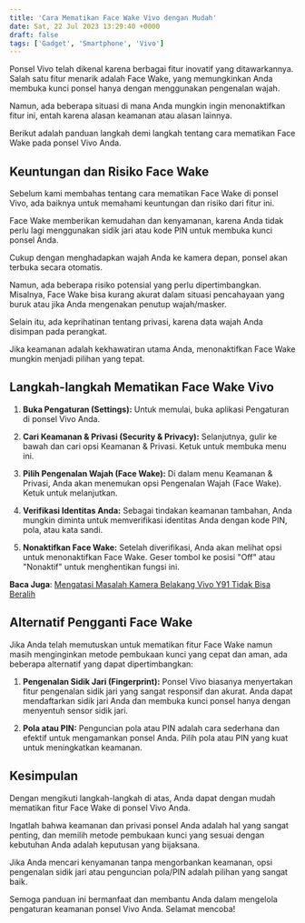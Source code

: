 ```yaml
---
title: 'Cara Mematikan Face Wake Vivo dengan Mudah'
date: Sat, 22 Jul 2023 13:29:40 +0000
draft: false
tags: ['Gadget', 'Smartphone', 'Vivo']
---
```


Ponsel Vivo telah dikenal karena berbagai fitur inovatif yang ditawarkannya. Salah satu fitur menarik adalah Face Wake, yang memungkinkan Anda membuka kunci ponsel hanya dengan menggunakan pengenalan wajah.

Namun, ada beberapa situasi di mana Anda mungkin ingin menonaktifkan fitur ini, entah karena alasan keamanan atau alasan lainnya.

Berikut adalah panduan langkah demi langkah tentang cara mematikan Face Wake pada ponsel Vivo Anda.

Keuntungan dan Risiko Face Wake
-------------------------------

Sebelum kami membahas tentang cara mematikan Face Wake di ponsel Vivo, ada baiknya untuk memahami keuntungan dan risiko dari fitur ini.

Face Wake memberikan kemudahan dan kenyamanan, karena Anda tidak perlu lagi menggunakan sidik jari atau kode PIN untuk membuka kunci ponsel Anda.

Cukup dengan menghadapkan wajah Anda ke kamera depan, ponsel akan terbuka secara otomatis.

Namun, ada beberapa risiko potensial yang perlu dipertimbangkan. Misalnya, Face Wake bisa kurang akurat dalam situasi pencahayaan yang buruk atau jika Anda mengenakan penutup wajah/masker.

Selain itu, ada keprihatinan tentang privasi, karena data wajah Anda disimpan pada perangkat.

Jika keamanan adalah kekhawatiran utama Anda, menonaktifkan Face Wake mungkin menjadi pilihan yang tepat.

Langkah-langkah Mematikan Face Wake Vivo
----------------------------------------

1.  **Buka Pengaturan (Settings):** Untuk memulai, buka aplikasi Pengaturan di ponsel Vivo Anda.
    
2.  **Cari Keamanan & Privasi (Security & Privacy):** Selanjutnya, gulir ke bawah dan cari opsi Keamanan & Privasi. Ketuk untuk membuka menu ini.
    
3.  **Pilih Pengenalan Wajah (Face Wake):** Di dalam menu Keamanan & Privasi, Anda akan menemukan opsi Pengenalan Wajah (Face Wake). Ketuk untuk melanjutkan.
    
4.  **Verifikasi Identitas Anda:** Sebagai tindakan keamanan tambahan, Anda mungkin diminta untuk memverifikasi identitas Anda dengan kode PIN, pola, atau kata sandi.
    
5.  **Nonaktifkan Face Wake:** Setelah diverifikasi, Anda akan melihat opsi untuk menonaktifkan Face Wake. Geser tombol ke posisi "Off" atau "Nonaktif" untuk menghentikan fungsi ini.
    

**Baca Juga**: [Mengatasi Masalah Kamera Belakang Vivo Y91 Tidak Bisa Beralih](https://blog.ajiekusumadhany.com/mengatasi-masalah-kamera-belakang-vivo-y91-tidak-bisa-beralih/)

Alternatif Pengganti Face Wake
------------------------------

Jika Anda telah memutuskan untuk mematikan fitur Face Wake namun masih menginginkan metode pembukaan kunci yang cepat dan aman, ada beberapa alternatif yang dapat dipertimbangkan:

1.  **Pengenalan Sidik Jari (Fingerprint):** Ponsel Vivo biasanya menyertakan fitur pengenalan sidik jari yang sangat responsif dan akurat. Anda dapat mendaftarkan sidik jari Anda dan membuka kunci ponsel hanya dengan menyentuh sensor sidik jari.
    
2.  **Pola atau PIN:** Penguncian pola atau PIN adalah cara sederhana dan efektif untuk mengamankan ponsel Anda. Pilih pola atau PIN yang kuat untuk meningkatkan keamanan.
    

Kesimpulan
----------

Dengan mengikuti langkah-langkah di atas, Anda dapat dengan mudah mematikan fitur Face Wake di ponsel Vivo Anda.

Ingatlah bahwa keamanan dan privasi ponsel Anda adalah hal yang sangat penting, dan memilih metode pembukaan kunci yang sesuai dengan kebutuhan Anda adalah keputusan yang bijaksana.

Jika Anda mencari kenyamanan tanpa mengorbankan keamanan, opsi pengenalan sidik jari atau penguncian pola/PIN adalah pilihan yang sangat baik.

Semoga panduan ini bermanfaat dan membantu Anda dalam mengelola pengaturan keamanan ponsel Vivo Anda. Selamat mencoba!